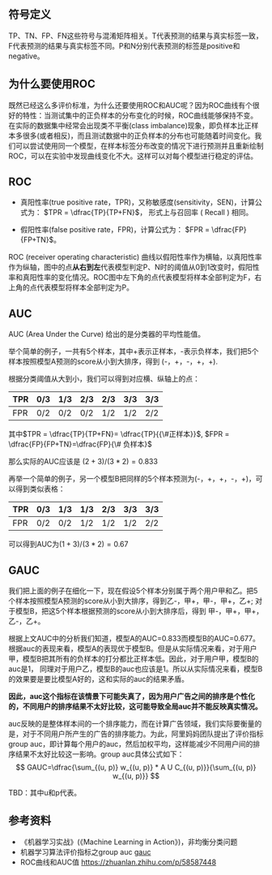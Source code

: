 

## 符号定义

TP、TN、FP、FN这些符号与混淆矩阵相关。T代表预测的结果与真实标签一致，F代表预测的结果与真实标签不同。P和N分别代表预测的标签是positive和negative。

## 为什么要使用ROC

既然已经这么多评价标准，为什么还要使用ROC和AUC呢？因为ROC曲线有个很好的特性：当测试集中的正负样本的分布变化的时候，ROC曲线能够保持不变。在实际的数据集中经常会出现类不平衡(class imbalance)现象，即负样本比正样本多很多(或者相反)，而且测试数据中的正负样本的分布也可能随着时间变化。我们可以尝试使用同一个模型，在样本标签分布改变的情况下进行预测并且重新绘制ROC，可以在实验中发现曲线变化不大。这样可以对每个模型进行稳定的评估。

## ROC

- 真阳性率(true positive rate，TPR)，又称敏感度(sensitivity，SEN)，计算公式为： $TPR = \dfrac{TP}{TP+FN}$， 形式上与召回率 ( Recall ) 相同。

- 假阳性率(false positive rate，FPR)，计算公式为： $FPR = \dfrac{FP}{FP+TN}$。

ROC (receiver operating characteristic) 曲线以假阳性率作为横轴，以真阳性率作为纵轴，图中的点**从右到左**代表模型判定P、N时的阈值从0到1改变时，假阳性率和真阳性率的变化情况。ROC图中左下角的点代表模型将样本全部判定为F，右上角的点代表模型将样本全部判定为P。

## AUC

AUC (Area Under the Curve) 给出的是分类器的平均性能值。

举个简单的例子，一共有5个样本，其中+表示正样本，-表示负样本，我们把5个样本按照模型A预测的score从小到大排序，得到 (-，+，-，+，+). 

根据分类阈值从大到小，我们可以得到对应横、纵轴上的点：

| TPR  | 0/3  | 1/3  | 2/3  | 2/3  | 3/3  | 3/3  |
| ---- | ---- | ---- | ---- | ---- | ---- | ---- |
| FPR  | 0/2  | 0/2  | 0/2  | 1/2  | 1/2  | 2/2  |

其中$TPR = \dfrac{TP}{TP+FN}= \dfrac{TP}{{\#正样本}}$,  $FPR = \dfrac{FP}{FP+TN}=\dfrac{FP}{\# 负样本}$

那么实际的AUC应该是 $(2+3)/(3*2)=0.833$

再举一个简单的例子，另一个模型B把同样的5个样本预测为(-，+，+，-，+)，可以得到类似表格：

| TPR  | 0/3  | 1/3  | 1/3  | 2/3  | 3/3  | 3/3  |
| ---- | ---- | ---- | ---- | ---- | ---- | ---- |
| FPR  | 0/2  | 0/2  | 1/2  | 1/2  | 1/2  | 2/2  |

可以得到AUC为$(1+3)/(3*2) = 0.67$

## GAUC

我们把上面的例子在细化一下，现在假设5个样本分别属于两个用户甲和乙。把5个样本按照模型A预测的score从小到大排序，得到乙-，甲+，甲-，甲+，乙+; 对于模型B，把这5个样本根据预测的score从小到大排序后，得到 甲-，甲+，甲+，乙-，乙+。

根据上文AUC中的分析我们知道，模型A的AUC=0.833而模型B的AUC=0.677。根据auc的表现来看，模型A的表现优于模型B。但是从实际情况来看，对于用户甲，模型B把其所有的负样本的打分都比正样本低。因此，对于用户甲，模型B的auc是1， 同理对于用户乙，模型B的auc也应该是1。所以从实际情况来看，模型B的效果要是要比模型A好的，这和实际的auc的结果矛盾。

**因此，auc这个指标在该情景下可能失真了，因为用户广告之间的排序是个性化的，不同用户的排序结果不太好比较，这可能导致全局auc并不能反映真实情况。**

auc反映的是整体样本间的一个排序能力，而在计算广告领域，我们实际要衡量的是，对于不同用户所产生的广告的排序能力。为此，阿里妈妈团队提出了评价指标group auc，即计算每个用户的auc，然后加权平均，这样能减少不同用户间的排序结果不太好比较这一影响。group auc具体公式如下：
$$ GAUC=\dfrac{\sum_{(u, p)} w_{(u, p)} * A U C_{(u, p)}}{\sum_{(u, p)} w_{(u, p)}} $$

TBD：其中u和p代表。

## 参考资料

- 《机器学习实战》(《Machine Learning in Action》)，非均衡分类问题
- 机器学习算法评价指标之group auc [gauc](https://blog.csdn.net/hnu2012/article/details/87892368)
- ROC曲线和AUC值 https://zhuanlan.zhihu.com/p/58587448